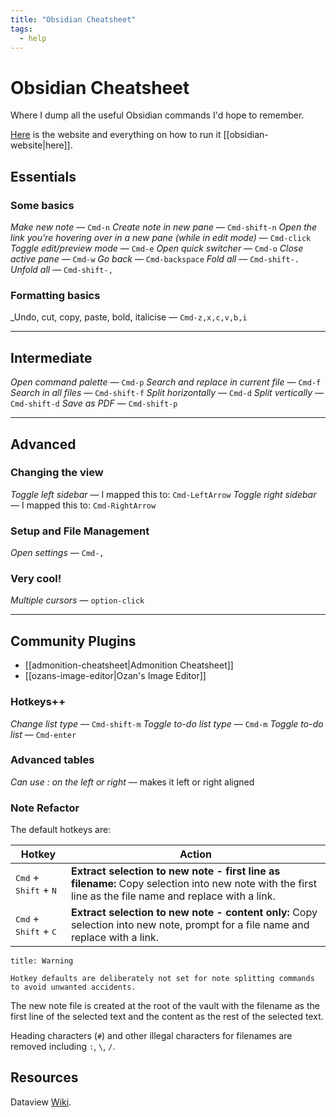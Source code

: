 ```yaml
---
title: "Obsidian Cheatsheet"
tags:
  - help
---
```


# Obsidian Cheatsheet

Where I dump all the useful Obsidian commands I'd hope to remember.

[Here](https://morioh.netlify.app/) is the website and everything on how to run it [[obsidian-website|here]].

## Essentials
### Some basics

_Make new note_ — `Cmd-n`
_Create note in new pane_ — `Cmd-shift-n`
_Open the link you’re hovering over in a new pane (while in edit mode)_ — `Cmd-click`
_Toggle edit/preview mode_ — `Cmd-e`
_Open quick switcher_ — `Cmd-o`
_Close active pane_ — `Cmd-w`
_Go back_ — `Cmd-backspace`
_Fold all_ — `Cmd-shift-.`
_Unfold all_ — `Cmd-shift-,`

### Formatting basics

_Undo, cut, copy, paste, bold, italicise — `Cmd-z,x,c,v,b,i`

---

## Intermediate

_Open command palette_ — `Cmd-p`
_Search and replace in current file_ — `Cmd-f`
_Search in all files_ — `Cmd-shift-f`
_Split horizontally_ — `Cmd-d`
_Split vertically_ — `Cmd-shift-d`
_Save as PDF_ — `Cmd-shift-p`

---
## Advanced
### Changing the view

_Toggle left sidebar_ — I mapped this to: `Cmd-LeftArrow`
_Toggle right sidebar_ — I mapped this to: `Cmd-RightArrow`

### Setup and File Management

_Open settings_ — `Cmd-,`

### Very cool!

_Multiple cursors_ — `option-click`

---

## Community Plugins

- [[admonition-cheatsheet|Admonition Cheatsheet]]
- [[ozans-image-editor|Ozan's Image Editor]]

### Hotkeys++

_Change list type_ — `Cmd-shift-m`
_Toggle to-do list type_ — `Cmd-m`
_Toggle to-do list_ — `Cmd-enter`

### Advanced tables

_Can use : on the left or right_ — makes it left or right aligned

### Note Refactor

The default hotkeys are:

| Hotkey                                                                   | Action                           |
| ------------------------------------------------------------------------ | -------------------------------- |
| <kbd>Cmd</kbd> + <kbd>Shift</kbd> + <kbd>N</kbd>                    | **Extract selection to new note - first line as filename:** Copy selection into new note with the first line as the file name and replace with a link.                 |
| <kbd>Cmd</kbd> + <kbd>Shift</kbd> + <kbd>C</kbd>                    | **Extract selection to new note - content only:** Copy selection into new note, prompt for a file name and replace with a link.                 |

```ad-warning
title: Warning

Hotkey defaults are deliberately not set for note splitting commands to avoid unwanted accidents.
```

The new note file is created at the root of the vault with the filename as the first line of the selected text and the content as the rest of the selected text.

Heading characters (`#`) and other illegal characters for filenames are removed including `:`, `\`, `/`.

## Resources
Dataview [Wiki](https://blacksmithgu.github.io/obsidian-dataview/).